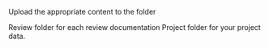 Upload the appropriate content to the folder

Review folder for each review documentation
Project folder for your project data.
